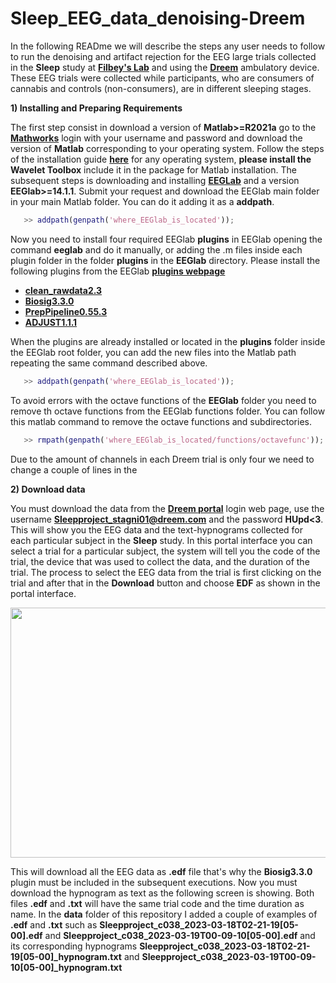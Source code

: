 # Sleep_EEG_data_denoising-Dreem
In the following READme we will describe the steps any user needs to follow to run the denoising and artifact rejection for the EEG large trials collected in the **Sleep** study at [**Filbey's Lab**](https://labs.utdallas.edu/filbeylab/) and using the [**Dreem**](https://dreem.com/) ambulatory device. These EEG trials were collected while participants, who are consumers of cannabis and controls (non-consumers), are in different sleeping stages.
 
**1) Installing and Preparing Requirements**

The first step consist in download a version of **Matlab>=R2021a** go to the [**Mathworks**](https://www.mathworks.com/downloads/#) login with your username and password and download the version of **Matlab** corresponding to your operating system. Follow the steps of the installation guide [**here**](https://www.mathworks.com/help/pdf_doc/install/install_guide.pdf) for any operating system, **please install the Wavelet Toolbox** include it in the package for Matlab installation. The subsequent steps is downloading and installing [**EEGLab**](https://sccn.ucsd.edu/eeglab/download.php) and a version **EEGlab>=14.1.1**.  Submit your request and download the EEGlab main folder in your main Matlab folder. You can do it adding it as a **addpath**.

```matlab
   >> addpath(genpath('where_EEGlab_is_located'));
```
Now you need to install four required EEGlab **plugins** in EEGlab opening the command **eeglab** and do it manually, or adding the .m files inside each plugin folder in the folder **plugins** in the **EEGlab** directory. Please install the following plugins from the EEGlab [**plugins webpage**](https://sccn.ucsd.edu/eeglab/plugin_uploader/plugin_list_all.php) 

- [**clean_rawdata2.3**](https://github.com/sccn/clean_rawdata)
- [**Biosig3.3.0**](https://biosig.sourceforge.net/download.html)
- [**PrepPipeline0.55.3**](http://vislab.github.io/EEG-Clean-Tools/)
- [**ADJUST1.1.1**](https://www.nitrc.org/projects/adjust/)

When the plugins are already installed or located in the **plugins** folder inside the EEGlab root folder, you can add the new files into the Matlab path repeating the same command described above.  


```matlab
   >> addpath(genpath('where_EEGlab_is_located'));
```
To avoid errors with the octave functions of the **EEGlab** folder you need to remove th octave functions from the EEGlab functions folder. You can follow this matlab command to remove the octave functions and subdirectories.


```matlab
   >> rmpath(genpath('where_EEGlab_is_located/functions/octavefunc'));
```

Due to the amount of channels in each Dreem trial is only four we need to change a couple of lines in the 

**2) Download data**

You must download the data from the [**Dreem portal**](https://dreem-viewer.rythm.co/login) login web page, use the username **Sleepproject_stagni01@dreem.com** and the password **HUpd<3**. This will show you the EEG data and the text-hypnograms collected for each particular subject in the **Sleep** study. In this portal interface you can select a trial for a particular subject, the system will tell you the code of the trial, the device that was used to collect the data, and the duration of the trial. The process to select the EEG data from the trial is first clicking on the trial and after that in the **Download** button and choose **EDF** as shown in the portal interface.

<img src="https://github.com/meiyor/Sleep_EEG_data_denoising_Dreem/blob/main/images/dreem_portal_edf.jpg" width="900" height="400">

This will download all the EEG data as **.edf** file that's why the **Biosig3.3.0** plugin must be included in the subsequent executions. Now you must download the hypnogram as text as the following screen is showing. Both files **.edf** and **.txt** will have the same trial code and the time duration as name. In the **data** folder of this repository I added a couple of examples of **.edf** and **.txt** such as **Sleepproject_c038_2023-03-18T02-21-19[05-00].edf** and **Sleepproject_c038_2023-03-19T00-09-10[05-00].edf** and its corresponding hypnograms **Sleepproject_c038_2023-03-18T02-21-19[05-00]_hypnogram.txt** and ****Sleepproject_c038_2023-03-19T00-09-10[05-00]_hypnogram.txt****
